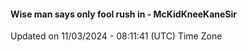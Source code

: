 #### Wise man says only fool rush in - McKidKneeKaneSir
Updated on 11/03/2024 - 08:11:41 (UTC) Time Zone
